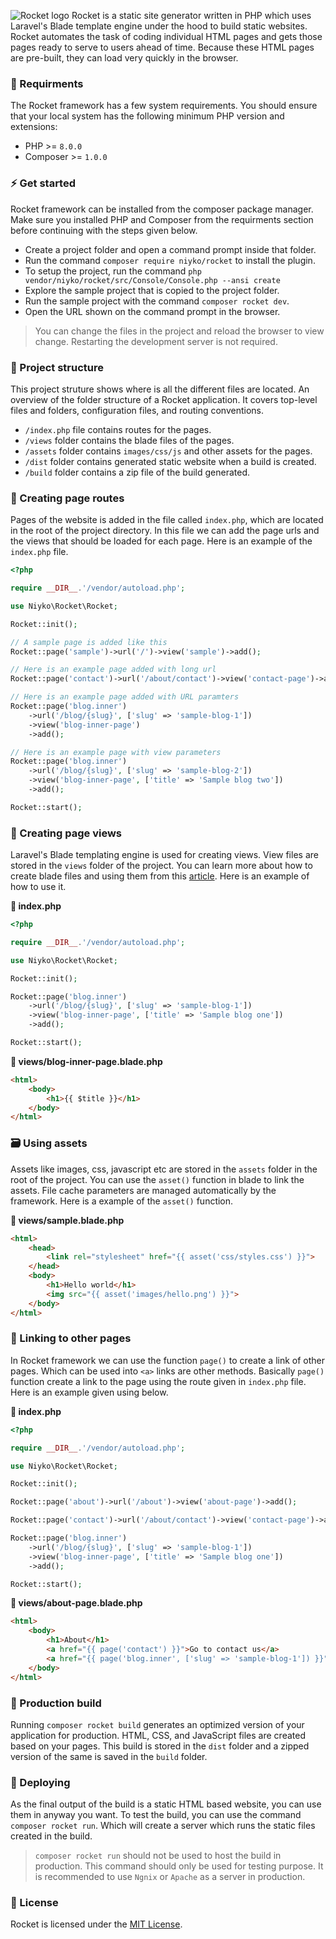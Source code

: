 ![Rocket logo](https://i.imgur.com/51D1iLH.png)
Rocket is a static site generator written in PHP which uses Laravel's Blade template engine under the hood to build static websites. Rocket automates the task of coding individual HTML pages and gets those pages ready to serve to users ahead of time. Because these HTML pages are pre-built, they can load very quickly in the browser.

### :tophat: Requirments
The Rocket framework has a few system requirements. You should ensure that your local system has the following minimum PHP version and extensions:

* PHP >= `8.0.0`
* Composer >= `1.0.0`

### :zap: Get started
Rocket framework can be installed from the composer package manager. Make sure you installed PHP and Composer from the requirments section before continuing with the steps given below.

* Create a project folder and open a command prompt inside that folder.
* Run the command `composer require niyko/rocket` to install the plugin.
* To setup the project, run the command `php vendor/niyko/rocket/src/Console/Console.php --ansi create`
* Explore the sample project that is copied to the project folder.
* Run the sample project with the command `composer rocket dev`.
* Open the URL shown on the command prompt in the browser.

> You can change the files in the project and reload the browser to view change. Restarting the development server is not required.

### :open_file_folder: Project structure
This project struture shows where is all the different files are located. An overview of the folder structure of a Rocket application. It covers top-level files and folders, configuration files, and routing conventions.

* `/index.php` file contains routes for the pages.
* `/views` folder contains the blade files of the pages.
* `/assets` folder contains `images/css/js` and other assets for the pages.
* `/dist` folder contains generated static website when a build is created.
* `/build` folder contains a zip file of the build generated.

### :pushpin: Creating page routes
Pages of the website is added in the file called `index.php`, which are located in the root of the project directory. In this file we can add the page urls and the views that should be loaded for each page. Here is an example of the `index.php` file.

`````php
<?php

require __DIR__.'/vendor/autoload.php';

use Niyko\Rocket\Rocket;

Rocket::init();

// A sample page is added like this
Rocket::page('sample')->url('/')->view('sample')->add();

// Here is an example page added with long url
Rocket::page('contact')->url('/about/contact')->view('contact-page')->add();

// Here is an example page added with URL paramters
Rocket::page('blog.inner')
    ->url('/blog/{slug}', ['slug' => 'sample-blog-1'])
    ->view('blog-inner-page')
    ->add();

// Here is an example page with view parameters
Rocket::page('blog.inner')
    ->url('/blog/{slug}', ['slug' => 'sample-blog-2'])
    ->view('blog-inner-page', ['title' => 'Sample blog two'])
    ->add();

Rocket::start();
`````

### :nazar_amulet: Creating page views
Laravel's Blade templating engine is used for creating views. View files are stored in the `views` folder of the project. You can learn more about how to create blade files and using them from this [article](https://laravel.com/docs/11.x/blade). Here is an example of how to use it.

**:page_facing_up: index.php**
`````php
<?php

require __DIR__.'/vendor/autoload.php';

use Niyko\Rocket\Rocket;

Rocket::init();

Rocket::page('blog.inner')
    ->url('/blog/{slug}', ['slug' => 'sample-blog-1'])
    ->view('blog-inner-page', ['title' => 'Sample blog one'])
    ->add();

Rocket::start();
`````

**:page_facing_up: views/blog-inner-page.blade.php**
`````html
<html>
    <body>
        <h1>{{ $title }}</h1>
    </body>
</html>
`````

### :card_file_box: Using assets
Assets like images, css, javascript etc are stored in the `assets` folder in the root of the project. You can use the `asset()` function in blade to link the assets. File cache parameters are managed automatically by the framework. Here is a example of the `asset()` function.

**:page_facing_up: views/sample.blade.php**
`````html
<html>
    <head>
        <link rel="stylesheet" href="{{ asset('css/styles.css') }}">
    </head>
    <body>
        <h1>Hello world</h1>
        <img src="{{ asset('images/hello.png') }}">
    </body>
</html>
`````

### :link: Linking to other pages
In Rocket framework we can use the function `page()` to create a link of other pages. Which can be used into `<a>` links are other methods. Basically `page()` function create a link to the page using the route given in `index.php` file. Here is an example given using below.

**:page_facing_up: index.php**
`````php
<?php

require __DIR__.'/vendor/autoload.php';

use Niyko\Rocket\Rocket;

Rocket::init();

Rocket::page('about')->url('/about')->view('about-page')->add();

Rocket::page('contact')->url('/about/contact')->view('contact-page')->add();

Rocket::page('blog.inner')
    ->url('/blog/{slug}', ['slug' => 'sample-blog-1'])
    ->view('blog-inner-page', ['title' => 'Sample blog one'])
    ->add();

Rocket::start();
`````

**:page_facing_up: views/about-page.blade.php**
`````html
<html>
    <body>
        <h1>About</h1>
        <a href="{{ page('contact') }}">Go to contact us</a>
        <a href="{{ page('blog.inner', ['slug' => 'sample-blog-1']) }}">Go to sample blog page</a>
    </body>
</html>
`````

### :rocket: Production build
Running `composer rocket build` generates an optimized version of your application for production. HTML, CSS, and JavaScript files are created based on your pages. This build is stored in the `dist` folder and a zipped version of the same is saved in the `build` folder.

### :open_file_folder: Deploying
As the final output of the build is a static HTML based website, you can use them in anyway you want. To test the build, you can use the command `composer rocket run`. Which will create a server which runs the static files created in the build.

> `composer rocket run` should not be used to host the build in production. This command should only be used for testing purpose. It is recommended to use `Ngnix` or `Apache` as a server in production.

### :page_with_curl: License
Rocket is licensed under the [MIT License](https://github.com/Niyko/Rocket/blob/master/LICENSE).